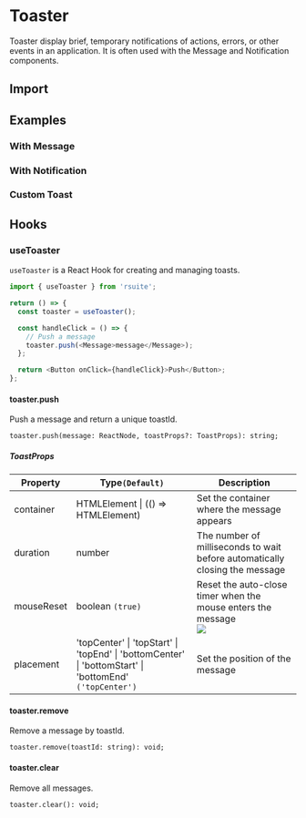 # Toaster

Toaster display brief, temporary notifications of actions, errors, or other events in an application. It is often used with the Message and Notification components.

## Import

<!--{include:<import-guide>}-->

## Examples

### With Message

<!--{include:`with-message.md`}-->

### With Notification

<!--{include:`with-notification.md`}-->

### Custom Toast

<!--{include:`custom.md`}-->

## Hooks

### useToaster

`useToaster` is a React Hook for creating and managing toasts.

```ts
import { useToaster } from 'rsuite';

return () => {
  const toaster = useToaster();

  const handleClick = () => {
    // Push a message
    toaster.push(<Message>message</Message>);
  };

  return <Button onClick={handleClick}>Push</Button>;
};
```

#### toaster.push

Push a message and return a unique toastId.

```
toaster.push(message: ReactNode, toastProps?: ToastProps): string;
```

##### ToastProps

| Property   | Type`(Default)`                                                                                         | Description                                                                  |
| ---------- | ------------------------------------------------------------------------------------------------------- | ---------------------------------------------------------------------------- |
| container  | HTMLElement \| (() => HTMLElement)                                                                      | Set the container where the message appears                                  |
| duration   | number                                                                                                  | The number of milliseconds to wait before automatically closing the message  |
| mouseReset | boolean `(true)`                                                                                        | Reset the auto-close timer when the mouse enters the message<br/>![][5.65.0] |
| placement  | 'topCenter' \| 'topStart' \| 'topEnd' \| 'bottomCenter' \| 'bottomStart' \| 'bottomEnd' `('topCenter')` | Set the position of the message                                              |

#### toaster.remove

Remove a message by toastId.

```
toaster.remove(toastId: string): void;
```

#### toaster.clear

Remove all messages.

```
toaster.clear(): void;
```

[5.65.0]: https://img.shields.io/badge/min-v5.65.0-blue
